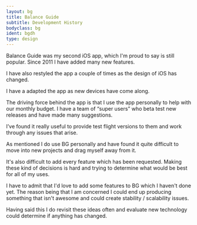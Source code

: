 ```yaml
---
layout: bg
title: Balance Guide
subtitle: Development History
bodyclass: bg
ident: bgdh
type: design
---
```


Balance Guide was my second iOS app, which I'm proud to say is still popular. Since 2011 I have added many new features.

I have also restyled the app a couple of times as the design of iOS has changed.

I have a adapted the app as new devices have come along.

The driving force behind the app is that I use the app personally to help with our monthly budget. I have a team of “super users” who beta test new releases and have made many suggestions.

I’ve found it really useful to provide test flight versions to them and work through any issues that arise.

As mentioned I do use BG personally and have found it quite difficult to move into new projects and drag myself away from it.

It's also difficult to add every feature which has been requested. Making these kind of decisions is hard and trying to determine what would be best for all of my uses.

I have to admit that I'd love to add some features to BG which I haven't done yet. The reason being that I am concerned I could end up producing something that isn't awesome and could create stability / scalability issues.

Having said this I do revisit these ideas often and evaluate new technology could determine if anything has changed.